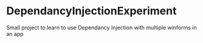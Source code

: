 # DependancyInjectionExperiment

Small project to learn to use Dependancy Injection with multiple winforms in an app
